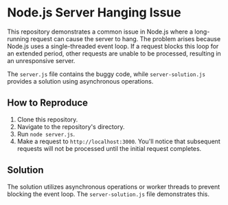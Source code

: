 # Node.js Server Hanging Issue

This repository demonstrates a common issue in Node.js where a long-running request can cause the server to hang.  The problem arises because Node.js uses a single-threaded event loop.  If a request blocks this loop for an extended period, other requests are unable to be processed, resulting in an unresponsive server.

The `server.js` file contains the buggy code, while `server-solution.js` provides a solution using asynchronous operations.

## How to Reproduce

1. Clone this repository.
2. Navigate to the repository's directory.
3. Run `node server.js`.
4. Make a request to `http://localhost:3000`. You'll notice that subsequent requests will not be processed until the initial request completes.

## Solution

The solution utilizes asynchronous operations or worker threads to prevent blocking the event loop. The `server-solution.js` file demonstrates this.
